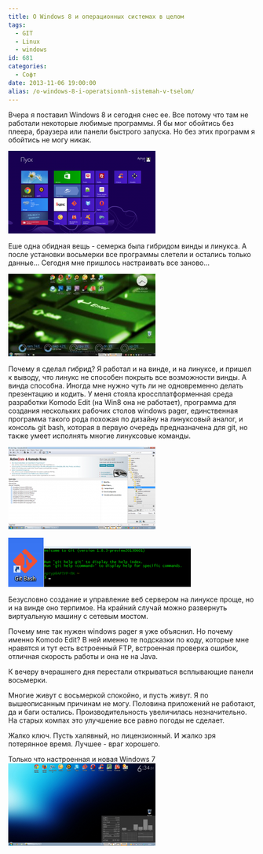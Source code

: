 ```yaml
---
title: О Windows 8 и операционных системах в целом
tags:
  - GIT
  - Linux
  - windows
id: 681
categories:
  - Софт
date: 2013-11-06 19:00:00
alias: /o-windows-8-i-operatsionnh-sistemah-v-tselom/
---
```


Вчера я поставил Windows 8 и сегодня снес ее.  Все потому что там не работали некоторые любимые программы. Я бы мог обойтись без плеера, браузера или панели быстрого запуска. Но без этих программ я обойтись не могу никак. <!--more-->

[![](/content/2013/11/Image-5-300x168.png)](/content/2013/11/Image-5.png)

Еше одна обидная вещь - семерка была гибридом винды и линукса. А после установки восьмерки все программы слетели и остались только данные... Сегодня мне пришлось настраивать все заново...

[![Старая Win7](/content/2013/11/1irOxtVVvx4-300x168.jpg)](/content/2013/11/1irOxtVVvx4.jpg)

Почему я сделал гибрид? Я работал и на винде, и на линуксе, и пришел к выводу, что линукс не способен покрыть все возможности винды. А винда способна. Иногда мне нужно чуть ли не одновременно делать презентацию и кодить. У меня стояла кроссплатформенная среда разработки Komodo Edit (на Win8 она не работает), программа для создания нескольких рабочих столов windows pager, единственная программа такого рода похожая по дизайну на линуксовый аналог, и консоль git bash, которая в первую очередь предназначена для git, но также умеет исполнять многие линуксовые команды.

[![](/content/2013/11/Image_002-300x168.png)](/content/2013/11/Image_002.png)

[![](/content/2013/07/Image-012.png)](/content/2013/07/Image-012.png)[![](/content/2013/07/Image-013-300x82.png)](/content/2013/07/Image-013.png)

Безусловно создание и управление веб  сервером на линуксе проще, но и на винде оно терпимое. На крайний случай можно развернуть виртуальную машину с сетевым мостом.

Почему мне так нужен windows pager я уже объяснил. Но почему именно Komodo Edit? В ней именно те подсказки по коду, которые мне нравятся и тут есть встроенный FTP, встроенная проверка ошибок, отличная скорость работы и она не на Java.

К вечеру вчерашнего дня перестали открываться всплывающие панели восьмерки.

Многие живут с восьмеркой спокойно, и пусть живут. Я по вышеописанным причинам не могу. Половина приложений не работают, да и баги остались. Производительность увеличилась незначительно. На старых компах это улучшение все равно погоды не сделает.

Жалко ключ. Пусть халявный, но лицензионный. И жалко зря потерянное время. Лучшее - враг хорошего.

Только что настроенная и новая Windows 7
[![Image_001](/content/2013/11/Image_001-300x168.png)](/content/2013/11/Image_001.png)
